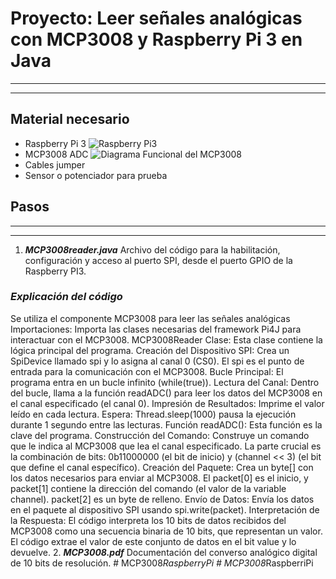 # Proyecto: Leer señales analógicas con MCP3008 y Raspberry Pi 3 en Java
***
---

## Material necesario
- Raspberry Pi 3
![Raspberry Pi3](/img/raspberry.png)
- MCP3008 ADC
![Diagrama Funcional del MCP3008](/img/MCP3008_DiagFuncional.jpg)
- Cables jumper
- Sensor o potenciador para prueba


## Pasos
***
---

1. ***MCP3008reader.java***
Archivo del código para la habilitación, configuración y acceso al puerto SPI, desde el
puerto GPIO de la Raspberry PI3.

### ***Explicación del código***
Se utiliza el componente MCP3008 para leer las señales analógicas
Importaciones: Importa las clases necesarias del framework Pi4J para interactuar con el MCP3008.
MCP3008Reader Clase: Esta clase contiene la lógica principal del programa.
Creación del Dispositivo SPI: Crea un SpiDevice llamado spi y lo asigna al canal 0 (CS0). El spi es el punto de entrada para la comunicación con el MCP3008.
Bucle Principal: El programa entra en un bucle infinito (while(true)).
Lectura del Canal: Dentro del bucle, llama a la función readADC() para leer los datos del MCP3008 en el canal especificado (el canal 0).
Impresión de Resultados: Imprime el valor leído en cada lectura.
Espera: Thread.sleep(1000) pausa la ejecución durante 1 segundo entre las lecturas.
Función readADC(): Esta función es la clave del programa.
Construcción del Comando: Construye un comando que le indica al MCP3008 que lea el canal especificado. La parte crucial es la combinación de bits: 0b11000000 (el bit de inicio) y (channel << 3) (el bit que define el canal específico).
Creación del Paquete: Crea un byte[] con los datos necesarios para enviar al MCP3008. El packet[0] es el inicio, y packet[1] contiene la dirección del comando (el valor de la variable channel). packet[2] es un byte de relleno.
Envío de Datos: Envía los datos en el paquete al dispositivo SPI usando spi.write(packet).
Interpretación de la Respuesta: El código interpreta los 10 bits de datos recibidos del MCP3008 como una secuencia binaria de 10 bits, que representan un valor. El código extrae el valor de este conjunto de datos en el bit value y lo devuelve.
2. ***MCP3008.pdf***
Documentación del converso analógico digital de 10 bits de resolución.
#   M C P 3 0 0 8 _ R a s p b e r r y P i  
 #   M C P 3 0 0 8 _ R a s p b e r r i P i  
 